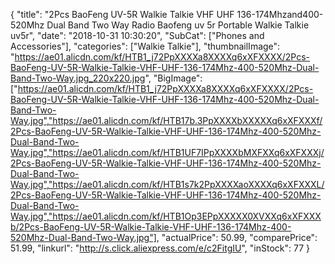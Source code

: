 {
	"title": "2Pcs BaoFeng UV-5R Walkie Talkie VHF UHF 136-174Mhzand400-520Mhz Dual Band Two Way Radio Baofeng uv 5r Portable Walkie Talkie uv5r",
	"date": "2018-10-31 10:30:20",
	"SubCat": ["Phones and Accessories"],
	"categories": ["Walkie Talkie"],
	"thumbnailImage": "https://ae01.alicdn.com/kf/HTB1_j72PpXXXXa8XXXXq6xXFXXXX/2Pcs-BaoFeng-UV-5R-Walkie-Talkie-VHF-UHF-136-174Mhz-400-520Mhz-Dual-Band-Two-Way.jpg_220x220.jpg",
	"BigImage": ["https://ae01.alicdn.com/kf/HTB1_j72PpXXXXa8XXXXq6xXFXXXX/2Pcs-BaoFeng-UV-5R-Walkie-Talkie-VHF-UHF-136-174Mhz-400-520Mhz-Dual-Band-Two-Way.jpg","https://ae01.alicdn.com/kf/HTB17b.3PpXXXXbXXXXXq6xXFXXXf/2Pcs-BaoFeng-UV-5R-Walkie-Talkie-VHF-UHF-136-174Mhz-400-520Mhz-Dual-Band-Two-Way.jpg","https://ae01.alicdn.com/kf/HTB1UF7IPpXXXXbMXFXXq6xXFXXXj/2Pcs-BaoFeng-UV-5R-Walkie-Talkie-VHF-UHF-136-174Mhz-400-520Mhz-Dual-Band-Two-Way.jpg","https://ae01.alicdn.com/kf/HTB1s7k2PpXXXXaoXXXXq6xXFXXXL/2Pcs-BaoFeng-UV-5R-Walkie-Talkie-VHF-UHF-136-174Mhz-400-520Mhz-Dual-Band-Two-Way.jpg","https://ae01.alicdn.com/kf/HTB1Op3EPpXXXXX0XVXXq6xXFXXXb/2Pcs-BaoFeng-UV-5R-Walkie-Talkie-VHF-UHF-136-174Mhz-400-520Mhz-Dual-Band-Two-Way.jpg"],
	"actualPrice": 50.99,
	"comparePrice": 51.99,
	"linkurl": "http://s.click.aliexpress.com/e/c2FitgIU",
	"inStock": 77
}
